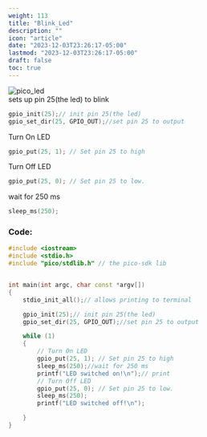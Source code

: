 ```yaml
---
weight: 113
title: "Blink_Led"
description: ""
icon: "article"
date: "2023-12-03T23:26:17-05:00"
lastmod: "2023-12-03T23:26:17-05:00"
draft: false
toc: true
---
```


![pico_led](images/led.png)  
sets up pin 25(the led) to blink  
```cpp
gpio_init(25);// init pin 25(the led)
gpio_set_dir(25, GPIO_OUT);//set pin 25 to output
```

Turn On LED
```cpp
gpio_put(25, 1); // Set pin 25 to high
```

Turn Off LED
```cpp
gpio_put(25, 0); // Set pin 25 to low.
```
wait for 250 ms
```cpp
sleep_ms(250);
```

### Code:
```cpp {linenos=table,hl_lines=[16,17,20,"10-11"]}
#include <iostream>
#include <stdio.h>
#include "pico/stdlib.h" // the pico-sdk lib


int main(int argc, char const *argv[])
{
    stdio_init_all();// allows printing to terminal

    gpio_init(25);// init pin 25(the led)
    gpio_set_dir(25, GPIO_OUT);//set pin 25 to output

    while (1)
    {
        // Turn On LED
        gpio_put(25, 1); // Set pin 25 to high
        sleep_ms(250);//wait for 250 ms
        printf("LED switched on!\n");// print 
        // Turn Off LED
        gpio_put(25, 0); // Set pin 25 to low.
        sleep_ms(250);
        printf("LED switched off!\n");

    }
}
```